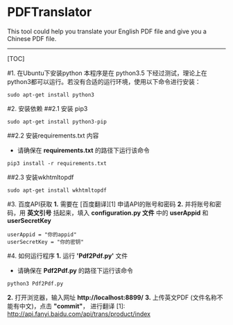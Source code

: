 # PDFTranslator
This tool could help you translate your English PDF file and give you a Chinese PDF file.

----


[TOC]


#1. 在Ubuntu下安装python
本程序是在 python3.5 下经过测试，理论上在python3都可以运行。若没有合适的运行环境，使用以下命令进行安装：
```
sudo apt-get install python3
```



#2. 安装依赖
##2.1 安装 pip3
```
sudo apt-get install python3-pip
```
##2.2 安装requirements.txt 内容
- 请确保在 **requirements.txt** 的路径下运行该命令

```
pip3 install -r requirements.txt 
```
##2.3 安装wkhtmltopdf

```
sudo apt-get install wkhtmltopdf
```



#3. 百度API获取
**1.** 需要在 [百度翻译][1] 申请API的账号和密码
**2.** 并将账号和密码，用 **英文引号** 括起来，填入 **configuration.py 文件** 中的 **userAppid** 和 **userSecretKey**
```
userAppid = "你的appid"
userSecretKey = "你的密钥"
```


#4. 如何运行程序
**1.**  运行 **'Pdf2Pdf.py'** 文件
            
- 请确保在 **Pdf2Pdf.py** 的路径下运行该命令
```
python3 Pdf2Pdf.py
```
**2.** 打开浏览器，输入网址 **http://localhost:8899/**
**3.** 上传英文PDF (文件名称不能有中文)，点击 **"commit"**， 进行翻译
[1]: http://api.fanyi.baidu.com/api/trans/product/index
